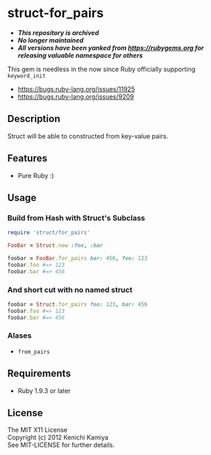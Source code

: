 struct-for_pairs
====================

* ***This repository is archived***
* ***No longer maintained***
* ***All versions have been yanked from https://rubygems.org for releasing valuable namespace for others***

This gem is needless in the now since Ruby officially supporting `keyword_init`

* https://bugs.ruby-lang.org/issues/11925
* https://bugs.ruby-lang.org/issues/9209

Description
-----------

Struct will be able to constructed from key-value pairs.

Features
--------

* Pure Ruby :)

Usage
-----

### Build from Hash with Struct's Subclass

```ruby
require 'struct/for_pairs'

FooBar = Struct.new :foo, :bar

foobar = FooBar.for_pairs bar: 456, foo: 123
foobar.foo #=> 123
foobar.bar #=> 456
```

### And short cut with no named struct

```ruby
foobar = Struct.for_pairs foo: 123, bar: 456
foobar.foo #=> 123
foobar.bar #=> 456
```

### Alases

* `from_pairs`

Requirements
------------

* Ruby 1.9.3 or later

License
-------

The MIT X11 License  
Copyright (c) 2012 Kenichi Kamiya  
See MIT-LICENSE for further details.
